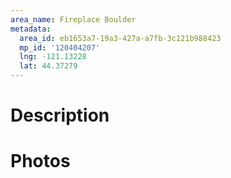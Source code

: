```yaml
---
area_name: Fireplace Boulder
metadata:
  area_id: eb1653a7-19a3-427a-a7fb-3c121b988423
  mp_id: '120404207'
  lng: -121.13228
  lat: 44.37279
---
```

# Description

# Photos

